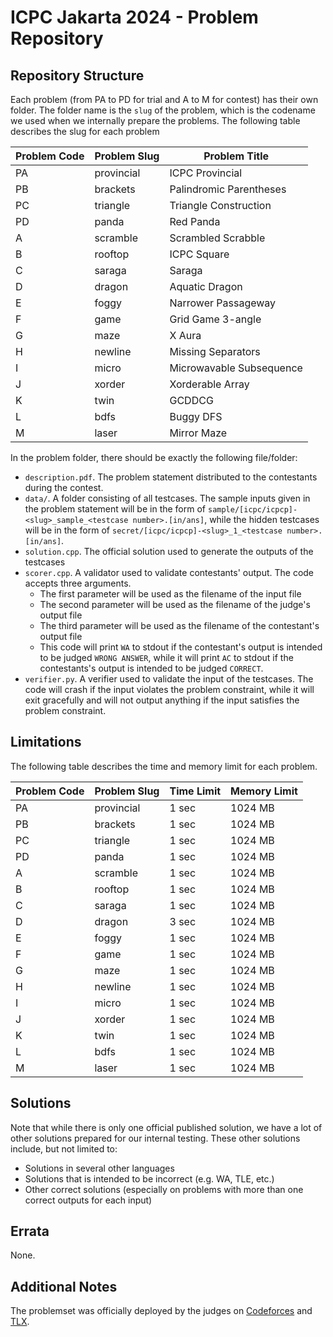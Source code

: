 # ICPC Jakarta 2024 - Problem Repository

## Repository Structure

Each problem (from PA to PD for trial and A to M for contest) has their own folder. The folder name is the `slug` of the problem, which is the codename we used when we internally prepare the problems. The following table describes the slug for each problem

| Problem Code | Problem Slug | Problem Title            |
| ------------ | ------------ | ------------------------ |
| PA           | provincial   | ICPC Provincial          |
| PB           | brackets     | Palindromic Parentheses  |
| PC           | triangle     | Triangle Construction    |
| PD           | panda        | Red Panda                |
| A            | scramble     | Scrambled Scrabble       |
| B            | rooftop      | ICPC Square              |
| C            | saraga       | Saraga                   |
| D            | dragon       | Aquatic Dragon           |
| E            | foggy        | Narrower Passageway      |
| F            | game         | Grid Game 3-angle        |
| G            | maze         | X Aura                   |
| H            | newline      | Missing Separators       |
| I            | micro        | Microwavable Subsequence |
| J            | xorder       | Xorderable Array         |
| K            | twin         | GCDDCG                   |
| L            | bdfs         | Buggy DFS                |
| M            | laser        | Mirror Maze              |

In the problem folder, there should be exactly the following file/folder:

- `description.pdf`. The problem statement distributed to the contestants during the contest.
- `data/`. A folder consisting of all testcases. The sample inputs given in the problem statement will be in the form of `sample/[icpc/icpcp]-<slug>_sample_<testcase number>.[in/ans]`, while the hidden testcases will be in the form of `secret/[icpc/icpcp]-<slug>_1_<testcase number>.[in/ans]`.
- `solution.cpp`. The official solution used to generate the outputs of the testcases
- `scorer.cpp`. A validator used to validate contestants' output. The code accepts three arguments.
  - The first parameter will be used as the filename of the input file
  - The second parameter will be used as the filename of the judge's output file
  - The third parameter will be used as the filename of the contestant's output file
  - This code will print `WA` to stdout if the contestant's output is intended to be judged `WRONG ANSWER`, while it will print `AC` to stdout if the contestants's output is intended to be judged `CORRECT`.
- `verifier.py`. A verifier used to validate the input of the testcases. The code will crash if the input violates the problem constraint, while it will exit gracefully and will not output anything if the input satisfies the problem constraint.

## Limitations

The following table describes the time and memory limit for each problem.

| Problem Code | Problem Slug | Time Limit | Memory Limit |
| ------------ | ------------ | ---------- | ------------ |
| PA           | provincial   | 1 sec      | 1024 MB      |
| PB           | brackets     | 1 sec      | 1024 MB      |
| PC           | triangle     | 1 sec      | 1024 MB      |
| PD           | panda        | 1 sec      | 1024 MB      |
| A            | scramble     | 1 sec      | 1024 MB      |
| B            | rooftop      | 1 sec      | 1024 MB      |
| C            | saraga       | 1 sec      | 1024 MB      |
| D            | dragon       | 3 sec      | 1024 MB      |
| E            | foggy        | 1 sec      | 1024 MB      |
| F            | game         | 1 sec      | 1024 MB      |
| G            | maze         | 1 sec      | 1024 MB      |
| H            | newline      | 1 sec      | 1024 MB      |
| I            | micro        | 1 sec      | 1024 MB      |
| J            | xorder       | 1 sec      | 1024 MB      |
| K            | twin         | 1 sec      | 1024 MB      |
| L            | bdfs         | 1 sec      | 1024 MB      |
| M            | laser        | 1 sec      | 1024 MB      |

## Solutions

Note that while there is only one official published solution, we have a lot of other solutions prepared for our internal testing. These other solutions include, but not limited to:

- Solutions in several other languages
- Solutions that is intended to be incorrect (e.g. WA, TLE, etc.)
- Other correct solutions (especially on problems with more than one correct outputs for each input)

## Errata

None.

## Additional Notes

The problemset was officially deployed by the judges on [Codeforces](https://codeforces.com/contest/2045) and [TLX](https://tlx.toki.id/problems/icpc-jakarta-2024).